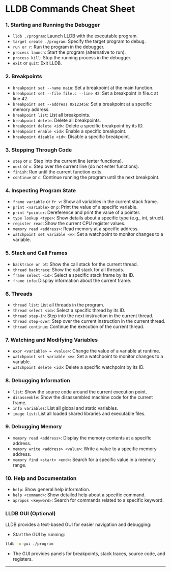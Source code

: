 # LLDB Commands Cheat Sheet

### 1. Starting and Running the Debugger
- `lldb ./program`: Launch LLDB with the executable program.
- `target create ./program`: Specify the target program to debug.
- `run or r`: Run the program in the debugger.
- `process launch`: Start the program (alternative to run).
- `process kill`: Stop the running process in the debugger.
- `exit` or `quit`: Exit LLDB.

### 2. Breakpoints
- `breakpoint set --name main`: Set a breakpoint at the main function.
- `breakpoint set --file file.c --line 42`: Set a breakpoint in file.c at line 42.
- `breakpoint set --address 0x123456`: Set a breakpoint at a specific memory address.
- `breakpoint list`: List all breakpoints.
- `breakpoint delete`: Delete all breakpoints.
- `breakpoint delete <id>`: Delete a specific breakpoint by its ID.
- `breakpoint enable <id>`: Enable a specific breakpoint.
- `breakpoint disable <id>`: Disable a specific breakpoint.

### 3. Stepping Through Code
- `step` or `s`: Step into the current line (enter functions).
- `next` or `n`: Step over the current line (do not enter functions).
- `finish`: Run until the current function exits.
- `continue` or `c`: Continue running the program until the next breakpoint.

### 4. Inspecting Program State
- `frame variable` or `fr v`: Show all variables in the current stack frame.
- `print <variable>` or `p`: Print the value of a specific variable.
- `print *pointer`: Dereference and print the value of a pointer.
- `type lookup <type>`: Show details about a specific type (e.g., int, struct).
- `register read`: Show the current CPU register values.
- `memory read <address>`: Read memory at a specific address.
- `watchpoint set variable <v>`: Set a watchpoint to monitor changes to a variable.

### 5. Stack and Call Frames
- `backtrace or bt`: Show the call stack for the current thread.
- `thread backtrace`: Show the call stack for all threads.
- `frame select <id>`: Select a specific stack frame by its ID.
- `frame info`: Display information about the current frame.

### 6. Threads
- `thread list`: List all threads in the program.
- `thread select <id>`: Select a specific thread by its ID.
- `thread step-in`: Step into the next instruction in the current thread.
- `thread step-over`: Step over the current instruction in the current thread.
- `thread continue`: Continue the execution of the current thread.

### 7. Watching and Modifying Variables
- `expr <variable> = <value>`: Change the value of a variable at runtime.
- `watchpoint set variable <v>`: Set a watchpoint to monitor changes to a variable.
- `watchpoint delete <id>`: Delete a specific watchpoint by its ID.

### 8. Debugging Information
- `list`: Show the source code around the current execution point.
- `disassemble`: Show the disassembled machine code for the current frame.
- `info variables`: List all global and static variables.
- `image list`: List all loaded shared libraries and executable files.

### 9. Debugging Memory
- `memory read <address>`: Display the memory contents at a specific address.
- `memory write <address> <value>`: Write a value to a specific memory address.
- `memory find <start> <end>`: Search for a specific value in a memory range.

### 10. Help and Documentation
- `help`: Show general help information.
- `help <command>`: Show detailed help about a specific command.
- `apropos <keyword>`: Search for commands related to a specific keyword.

### LLDB GUI (Optional)

LLDB provides a text-based GUI for easier navigation and debugging:
- Start the GUI by running:

```sh
lldb -o gui ./program
```
- The GUI provides panels for breakpoints, stack traces, source code, and registers.




---
